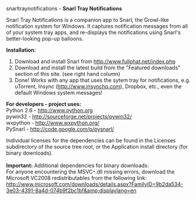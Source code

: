 snarltraynotifications - **Snarl Tray Notifications**

Snarl Tray Notifications is a companion app to Snarl, the Growl-like notification system for Windows. It captures notification messages from all of your system tray apps, and re-displays the notifications using Snarl's better-looking pop-up balloons.

**Installation:**<br>
<ol><li>Download and install Snarl from <a href='http://www.fullphat.net/index.php'>http://www.fullphat.net/index.php</a>
</li><li>Download and install the latest build from the "Featured downloads" section of this site. (see right hand column)<br>
</li><li>Done! Works with any app that uses the sytem tray for notifications, e.g. uTorrent, Insync (<a href='http://www.insynchq.com'>http://www.insynchq.com</a>), Dropbox, etc., even the default Windows system messages!</li></ol>

<b>For developers - project uses:</b><br>
Python 2.6 - <a href='http://www.python.org'>http://www.python.org</a><br>
pywin32 - <a href='http://sourceforge.net/projects/pywin32/'>http://sourceforge.net/projects/pywin32/</a><br>
wxpython - <a href='http://www.wxpython.org/'>http://www.wxpython.org/</a><br>
PySnarl - <a href='http://code.google.com/p/pysnarl/'>http://code.google.com/p/pysnarl/</a>

Individual licenses for the dependencies can be found in the Licenses subdirectory of the source tree root, or the Application install directory (for binary downloads).<br>
<br>
<b>Important:</b> Additional dependencies for binary downloads:<br>
For anyone encountering the MSVC<code>*</code>.dll missing errors, download the Microsoft VC2008 redistributables from the following link:<br>
<a href='http://www.microsoft.com/downloads/details.aspx?FamilyID=9b2da534-3e03-4391-8a4d-074b9f2bc1bf&displaylang=en'>http://www.microsoft.com/downloads/details.aspx?FamilyID=9b2da534-3e03-4391-8a4d-074b9f2bc1bf&amp;displaylang=en</a>